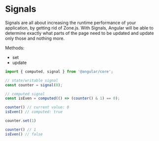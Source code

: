 # Signals

Signals are all about increasing the runtime performance of your application, by getting rid of Zone.js. With Signals, Angular will be able to determine exactly what parts of the page need to be updated and update only those and nothing more.

Methods:

- set
- update

```ts
import { computed, signal } from '@angular/core';

// state/writable signal
const counter = signal(0);

// computed signal
const isEven = computed(() => (counter() & 1) == 0);

counter() // current value: 0
isEven() // computed: true

counter.set(1)

counter() // 1
isEven() // false
```
